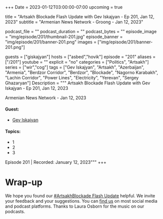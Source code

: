 +++
Date = 2023-01-12T03:00:00-07:00
upcoming = true

title = "Artsakh Blockade Flash Update with Gev Iskajyan - Ep 201, Jan 12, 2023"
subtitle = "Armenian News Network - Groong - Jan 12, 2023"

podcast_file = ""
podcast_duration = ""
podcast_bytes = ""
episode_image = "img/episode/201/thumbnail-201.jpg"
episode_banner = "img/episode/201/banner-201.png"
images = ["img/episode/201/banner-201.png"]

guests = ["giskajyan"]
hosts = ["asbed","hovik"]
episode = "201"
aliases = ["/201"]
youtube = ""
explicit = "no"
categories = ["Politics", "Artsakh"]
series = ["wir","cog"]
tags = ["Gev Iskajyan", "Artsakh", "Azerbaijan", "Armenia", "Berdzor Corridor", "Berdzor", "Blockade", "Nagorno Karabakh", "Lachin Corridor", "Power Lines", "Electricity", "Yerevan", "Sergey Ghazaryan"]
Description = """
Artsakh Blockade Flash Update with Gev Iskajyan - Ep 201, Jan 12, 2023

Armenian News Network - Jan 12, 2023

#### Guest: 
* [Gev Iskajyan](/guest/giskajyan)

#### Topics:
* 1
* 2
* 3

Episode 201 | Recorded: January 12, 2023"""
+++

# Wrap-up

We hope you found our [#ArtsakhBlockade Flash Update](https://podcasts.groong.org/) helpful. We invite your feedback and your suggestions. You can [find us](https://linktr.ee/groong) on most social media and podcast platforms. Thanks to Laura Osborn for the music on our podcasts.
